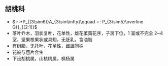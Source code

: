 ## 胡桃科
- $♂:*P_{(3\sim6)}A_{3\sim\infty}\qquad ♀: P_{3\sim5}\overline G{}_{(2:1)}$
- 落叶乔木，羽状复叶，花单性，雄花葇荑花序，子房下位，1 室或不完全 2~4 室，坚果核果状或具翅，无胚乳，含油脂
- 有树脂，无托叶，花单性，雌雄同株
- 花被与苞片合生
- 下设胡桃属，山核桃属，枫杨属